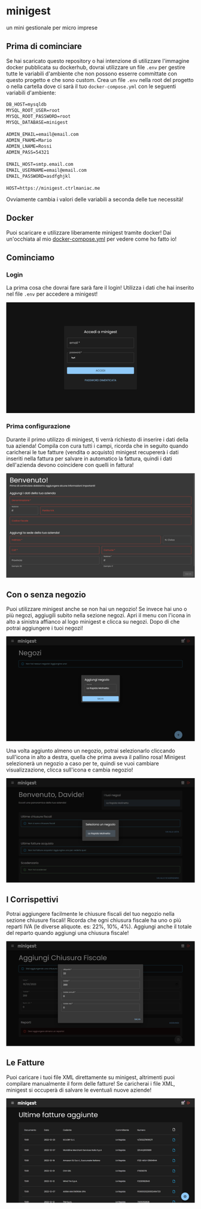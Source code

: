 # minigest

un mini gestionale per micro imprese

## Prima di cominciare

Se hai scaricato questo repository o hai intenzione di utilizzare l'immagine docker pubblicata su dockerhub, dovrai utilizzare un file `.env` per gestire tutte le variabili d'ambiente che non possono esserre committate con questo progetto e che sono custom.
Crea un file `.env` nella root del progetto o nella cartella dove ci sarà il tuo `docker-compose.yml` con le seguenti variabili d'ambiente:

```
DB_HOST=mysqldb
MYSQL_ROOT_USER=root
MYSQL_ROOT_PASSWORD=root
MYSQL_DATABASE=minigest

ADMIN_EMAIL=email@email.com
ADMIN_FNAME=Mario
ADMIN_LNAME=Rossi
ADMIN_PASS=54321

EMAIL_HOST=smtp.email.com
EMAIL_USERNAME=email@email.com
EMAIL_PASSWORD=asdfghjkl

HOST=https://minigest.ctrlmaniac.me
```

Ovviamente cambia i valori delle variabili a seconda delle tue necessità!

## Docker

Puoi scaricare e utilizzare liberamente minigest tramite docker! Dai un'occhiata al mio [docker-compose.yml](./docker-compose.prod.yml) per vedere come ho fatto io!

## Cominciamo

### Login

La prima cosa che dovrai fare sarà fare il login! Utilizza i dati che hai inserito nel file `.env` per accedere a minigest!

![login](./screenshots/login.png)

### Prima configurazione

Durante il primo utilizzo di minigest, ti verrà richiesto di inserire i dati della tua azienda! Compila con cura tutti i campi, ricorda che in seguito quando caricherai le tue fatture (vendita o acquisto) minigest recupererà i dati inseriti nella fattura per salvare in automatico la fattura, quindi i dati dell'azienda devono coincidere con quelli in fattura!

![configurazione](./screenshots/configurazione.png)

## Con o senza negozio

Puoi utilizzare minigest anche se non hai un negozio!
Se invece hai uno o più negozi, aggiugili subito nella sezione negozi.
Apri il menu con l'icona in alto a sinistra affianco al logo minigest e clicca su negozi. Dopo di che potrai aggiungere i tuoi negozi!

![aggiungi negozio](./screenshots/negozio-1.png)

Una volta aggiunto almeno un negozio, potrai selezionarlo cliccando sull'icona in alto a destra, quella che prima aveva il pallino rosa! Minigest selezionerà un negozio a caso per te, quindi se vuoi cambiare visualizzazione, clicca sull'icona e cambia negozio!

![cambia negozio](./screenshots/negozio-2.png)

## I Corrispettivi

Potrai aggiungere facilmente le chiusure fiscali del tuo negozio nella sezione chiusure fiscali!
Ricorda che ogni chiusura fiscale ha uno o più reparti IVA (le diverse aliquote. es: 22%, 10%, 4%). Aggiungi anche il totale del reparto quando aggiungi una chiusura fiscale!

![chiusura fiscale](./screenshots/cf-1.png)

## Le Fatture

Puoi caricare i tuoi file XML direttamente su minigest, altrimenti puoi compilare manualmente il form delle fatture! Se caricherai i file XML, minigest si occuperà di salvare le eventuali nuove aziende!

![fatture](./screenshots/fatture.png)
